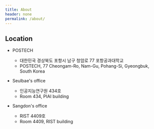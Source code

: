 ```yaml
---
title: About
header: none
permalink: /about/
---
```


## Location

* POSTECH
  * 대한민국 경상북도 포항시 남구 청암로 77 포항공과대학교
  * POSTECH, 77 Cheongam-Ro, Nam-Gu, Pohang-Si, Gyeongbuk, South Korea

* Seulbae's office
  * 인공지능연구원 434호
  * Room 434, PIAI building

* Sangdon's office
  * RIST 4409호
  * Room 4409, RIST building

